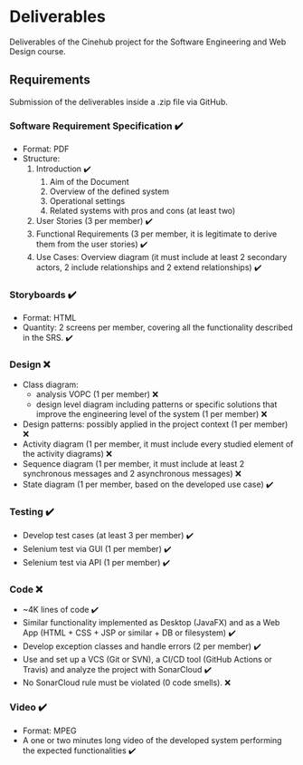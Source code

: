 # Deliverables

Deliverables of the Cinehub project for the Software Engineering and Web Design course.

## Requirements

Submission of the deliverables inside a .zip file via GitHub.

### Software Requirement Specification :heavy_check_mark:

- Format: PDF
- Structure:
    1. Introduction :heavy_check_mark:
        1. Aim of the Document
        2. Overview of the defined system
        3. Operational settings
        4. Related systems with pros and cons (at least two)
    2. User Stories (3 per member) :heavy_check_mark:
    3. Functional Requirements (3 per member, it is legitimate to derive them from the user stories) :heavy_check_mark:
    4. Use Cases: Overview diagram (it must include at least 2 secondary actors, 2 include relationships and 2 extend relationships) :heavy_check_mark:

### Storyboards :heavy_check_mark:

- Format: HTML
- Quantity: 2 screens per member, covering all the functionality described in the SRS. :heavy_check_mark:

### Design :x:

- Class diagram:
    * analysis VOPC (1 per member) :x:
    * design level diagram including patterns or specific solutions that improve the engineering level of the system (1 per member) :x:
- Design patterns: possibly applied in the project context (1 per member) :x:
- Activity diagram (1 per member, it must include every studied element of the activity diagrams) :x:
- Sequence diagram (1 per member, it must include at least 2 synchronous messages and 2 asynchronous messages) :x:
- State diagram (1 per member, based on the developed use case) :heavy_check_mark:

### Testing :heavy_check_mark:

- Develop test cases (at least 3 per member) :heavy_check_mark:
- Selenium test via GUI (1 per member) :heavy_check_mark:
- Selenium test via API (1 per member) :heavy_check_mark:

### Code :x:

- ~4K lines of code :heavy_check_mark:
- Similar functionality implemented as Desktop (JavaFX) and as a Web App (HTML + CSS + JSP or similar + DB or filesystem) :heavy_check_mark:
- Develop exception classes and handle errors (2 per member) :heavy_check_mark:
- Use and set up a VCS (Git or SVN), a CI/CD tool (GitHub Actions or Travis) and analyze the project with SonarCloud :heavy_check_mark:
- No SonarCloud rule must be violated (0 code smells). :x:

### Video :heavy_check_mark:

- Format: MPEG
- A one or two minutes long video of the developed system performing the expected functionalities :heavy_check_mark:

